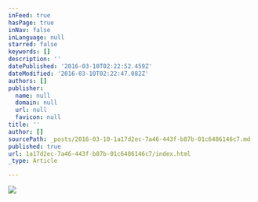 ```yaml
---
inFeed: true
hasPage: true
inNav: false
inLanguage: null
starred: false
keywords: []
description: ''
datePublished: '2016-03-10T02:22:52.459Z'
dateModified: '2016-03-10T02:22:47.082Z'
authors: []
publisher:
  name: null
  domain: null
  url: null
  favicon: null
title: ''
author: []
sourcePath: _posts/2016-03-10-1a17d2ec-7a46-443f-b87b-01c6486146c7.md
published: true
url: 1a17d2ec-7a46-443f-b87b-01c6486146c7/index.html
_type: Article

---
```

![](https://the-grid-user-content.s3-us-west-2.amazonaws.com/fe79f1a9-e224-48b7-85a7-70c8a7835c10.jpg)